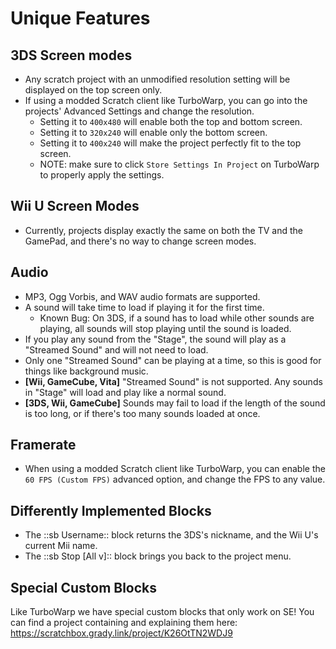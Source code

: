 # Unique Features

## 3DS Screen modes

- Any scratch project with an unmodified resolution setting will be displayed on
  the top screen only.
- If using a modded Scratch client like TurboWarp, you can go into the projects'
  Advanced Settings and change the resolution.
  - Setting it to `400x480` will enable both the top and bottom screen.
  - Setting it to `320x240` will enable only the bottom screen.
  - Setting it to `400x240` will make the project perfectly fit to the top
    screen.
  - NOTE: make sure to click `Store Settings In Project` on TurboWarp to
    properly apply the settings.

## Wii U Screen Modes

- Currently, projects display exactly the same on both the TV and the GamePad,
  and there's no way to change screen modes.

## Audio

- MP3, Ogg Vorbis, and WAV audio formats are supported.
- A sound will take time to load if playing it for the first time.
  - Known Bug: On 3DS, if a sound has to load while other sounds are playing,
    all sounds will stop playing until the sound is loaded.
- If you play any sound from the "Stage", the sound will play as a "Streamed
  Sound" and will not need to load.
- Only one "Streamed Sound" can be playing at a time, so this is good for things
  like background music.
- **[Wii, GameCube, Vita]** "Streamed Sound" is not supported. Any sounds in "Stage"
  will load and play like a normal sound.
- **[3DS, Wii, GameCube]** Sounds may fail to load if the length of the sound is too
  long, or if there's too many sounds loaded at once.

## Framerate

- When using a modded Scratch client like TurboWarp, you can enable the
  `60 FPS (Custom FPS)` advanced option, and change the FPS to any value.

## Differently Implemented Blocks

- The ::sb Username:: block returns the 3DS's nickname, and the Wii U's current
  Mii name.
- The ::sb Stop [All v]:: block brings you back to the project menu.

## Special Custom Blocks

Like TurboWarp we have special custom blocks that only work on SE!
You can find a project containing and explaining them here:
https://scratchbox.grady.link/project/K26OtTN2WDJ9
